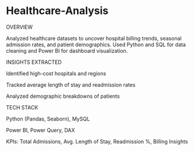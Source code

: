 # Healthcare-Analysis

OVERVIEW

Analyzed healthcare datasets to uncover hospital billing trends, seasonal admission rates, and patient demographics. Used Python and SQL for data cleaning and Power BI for dashboard visualization.


INSIGHTS EXTRACTED

Identified high-cost hospitals and regions

Tracked average length of stay and readmission rates

Analyzed demographic breakdowns of patients


TECH STACK

Python (Pandas, Seaborn), MySQL

Power BI, Power Query, DAX

KPIs: Total Admissions, Avg. Length of Stay, Readmission %, Billing Insights
